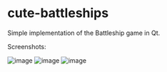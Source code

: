 # cute-battleships
Simple implementation of the Battleship game in Qt.

Screenshots:

![image](https://user-images.githubusercontent.com/66269796/171395150-cc9e7cb6-551b-42fd-b2f9-dbd7ba3cd0b4.png)
![image](https://user-images.githubusercontent.com/66269796/171395430-84e2e57c-d011-42dc-a112-52edf345cb50.png)
![image](https://user-images.githubusercontent.com/66269796/171395652-9bf6f4c1-f49d-4edf-99e7-9ec3cf90b2eb.png)
